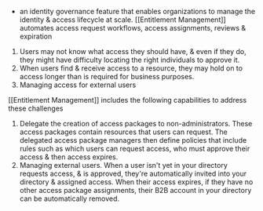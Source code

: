 - an identity governance feature that enables organizations to manage the identity & access lifecycle at scale. [[Entitlement Management]] automates access request workflows, access assignments, reviews & expiration
1. Users may not know what access they should have, & even if they do, they might have difficulty locating the right individuals to approve it.
2. When users find & receive access to a resource, they may hold on to access longer than is required for business purposes.
3. Managing access for external users

[[Entitlement Management]] includes the following capabilities to address these challenges
1. Delegate the creation of access packages to non-administrators. These access packages contain resources that users can request. The delegated access package managers then define policies that include rules such as which users can request access, who must approve their access & then access expires.
2. Managing external users. When a user isn't yet in your directory requests access, & is approved, they're automatically invited into your directory & assigned access. When their access expires, if they have no other access package assignments, their B2B account in your directory can be automatically removed.